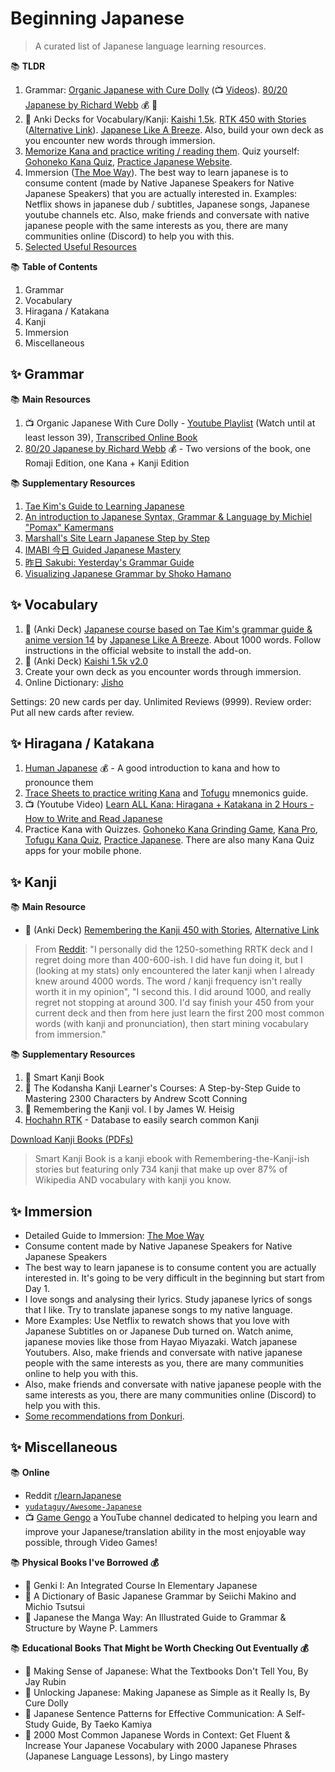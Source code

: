 # Beginning Japanese

> A curated list of Japanese language learning resources.

📚 **TLDR**
1. Grammar: [Organic Japanese with Cure Dolly](https://kellenok.github.io/cure-script/) (📺 [Videos](https://www.youtube.com/playlist?list=PLg9uYxuZf8x_A-vcqqyOFZu06WlhnypWj)). [80/20 Japanese by Richard Webb](https://drive.google.com/drive/folders/1m8CtsyDirLsjoHAhEdBjwrgs9bVgF1ys?usp=drive_link) 💰 📖
2. 📇 Anki Decks for Vocabulary/Kanji: [Kaishi 1.5k](https://github.com/donkuri/Kaishi/releases). [RTK 450 with Stories](https://ankiweb.net/shared/info/1843881818) ([Alternative Link](https://mega.nz/file/2SJiWC4b#hL98qtC_hiLlQDg0LqVJoqD2-5ywT2Nwd4kjROY_KwQ)). [Japanese Like A Breeze](https://www.japanese-like-a-breeze.com/all-decks/). Also, build your own deck as you encounter new words through immersion.
3. [Memorize Kana and practice writing / reading them](https://www.tofugu.com/japanese/best-hiragana-and-katakana-learning-resources/). Quiz yourself: [Gohoneko Kana Quiz](https://gohoneko.neocities.org/learn/kana), [Practice Japanese Website](https://practice-japanese.com/).
4. Immersion ([The Moe Way](https://learnjapanese.moe/guide/#choosing-immersion-content)). The best way to learn japanese is to consume content (made by Native Japanese Speakers for Native Japanese Speakers) that you are actually interested in. Examples: Netflix shows in japanese dub / subtitles, Japanese songs, Japanese youtube channels etc. Also, make friends and conversate with native japanese people with the same interests as you, there are many communities online (Discord) to help you with this.
5. [Selected Useful Resources](https://drive.google.com/drive/folders/1jJB7pgCCIWpq6uvBGbToIhcOgsvtBnM3?usp=drive_link)


📚 **Table of Contents**
1. Grammar
2. Vocabulary
3. Hiragana / Katakana 
4. Kanji
5. Immersion
6. Miscellaneous
 
## ✨ Grammar 

📚 **Main Resources** 
1. 📺 Organic Japanese With Cure Dolly - [Youtube Playlist](https://www.youtube.com/playlist?list=PLg9uYxuZf8x_A-vcqqyOFZu06WlhnypWj) (Watch until at least lesson 39), [Transcribed Online Book](https://kellenok.github.io/cure-script/)
2. [80/20 Japanese by Richard Webb](https://drive.google.com/drive/folders/1m8CtsyDirLsjoHAhEdBjwrgs9bVgF1ys?usp=drive_link) 💰 -  Two versions of the book, one Romaji Edition, one Kana + Kanji Edition

📚 **Supplementary Resources**

1. [Tae Kim's Guide to Learning Japanese](https://guidetojapanese.org/learn/complete/)
2. [An introduction to Japanese Syntax, Grammar & Language by Michiel "Pomax" Kamermans](https://pomax.github.io/nrGrammar/)
3. [Marshall's Site Learn Japanese Step by Step](https://marshallyin.com/course/)
4. [IMABI 今日 Guided Japanese Mastery](https://imabi.org/)
5. [昨日 Sakubi: Yesterday's Grammar Guide](https://sakubi.neocities.org/)
6. [Visualizing Japanese Grammar by Shoko Hamano](https://www2.gwu.edu/~eall/vjgnew/vjghomepage/vjghome.htm)

## ✨ Vocabulary 

1. 📇 (Anki Deck) [Japanese course based on Tae Kim's grammar guide & anime version 14](https://ankiweb.net/shared/info/911122782) by [Japanese Like A Breeze](https://www.japanese-like-a-breeze.com/guide-for-beginners/). About 1000 words. Follow instructions in the official website to install the add-on.
2. 📇 (Anki Deck) [Kaishi 1.5k v2.0](https://github.com/donkuri/Kaishi/releases)
3. Create your own deck as you encounter words through immersion.
4. Online Dictionary: [Jisho](https://jisho.org/)

Settings: 20 new cards per day. Unlimited Reviews (9999). Review order: Put all new cards after review. 

## ✨ Hiragana / Katakana 

1. [Human Japanese](https://www.humanjapanese.com/human-japanese) 💰 - A good introduction to kana and how to pronounce them 
2. [Trace Sheets to practice writing Kana](https://drive.google.com/drive/folders/1ruMhNkd7wQY-vlzNGLI6DY_aYcyGuovm?usp=drive_link) and [Tofugu](https://www.tofugu.com/) mnemonics guide.
3. 📺 (Youtube Video) [Learn ALL Kana: Hiragana + Katakana in 2 Hours - How to Write and Read Japanese](https://www.youtube.com/watch?v=_wZHqOghvSs) 
4. Practice Kana with Quizzes. [Gohoneko Kana Grinding Game](https://gohoneko.neocities.org/learn/kana), [Kana Pro](https://kana.pro/), [Tofugu Kana Quiz](https://kana-quiz.tofugu.com/), [Practice Japanese](https://practice-japanese.com/). There are also many Kana Quiz apps for your mobile phone.
 
## ✨ Kanji 

📚 **Main Resource**

- 📇 (Anki Deck) [Remembering the Kanji 450 with Stories](https://drive.google.com/drive/folders/1XMS1ZgLjqLESuQkls00VYPepVT4Kfkya?usp=drive_link), [Alternative Link](https://mega.nz/file/2SJiWC4b#hL98qtC_hiLlQDg0LqVJoqD2-5ywT2Nwd4kjROY_KwQ)

> From [Reddit](https://www.reddit.com/r/LearnJapanese/comments/10k9zcn/switch_from_rrtk_450_deck_to_rtk_and_rrtk_2k_deck/): "I personally did the 1250-something RRTK deck and I regret doing more than 400-600-ish. I did have fun doing it, but I (looking at my stats) only encountered the later kanji when I already knew around 4000 words. The word / kanji frequency isn't really worth it in my opinion", "I second this. I did around 1000, and really regret not stopping at around 300. I'd say finish your 450 from your current deck and then from here just learn the first 200 most common words (with kanji and pronunciation), then start mining vocabulary from immersion."

📚 **Supplementary Resources**
1. 📖 Smart Kanji Book
2. 📖 The Kodansha Kanji Learner's Courses: A Step-by-Step Guide to Mastering 2300 Characters by Andrew Scott Conning
3. 📖 Remembering the Kanji vol. I by James W. Heisig
4. [Hochahn RTK](https://hochanh.github.io/rtk/) - Database to easily search common Kanji

[Download Kanji Books (PDFs)](https://drive.google.com/drive/folders/1qkbOWIIlUOcMVgMrBAT5gTszCC8VsKht?usp=drive_link)

> Smart Kanji Book is a kanji ebook with Remembering-the-Kanji-ish stories but featuring only 734 kanji that make up over 87% of Wikipedia AND vocabulary with kanji you know.

## ✨ Immersion

- Detailed Guide to Immersion: [The Moe Way](https://learnjapanese.moe/guide/#choosing-immersion-content)
- Consume content made by Native Japanese Speakers for Native Japanese Speakers
- The best way to learn japanese is to consume content you are actually interested in. It's going to be very difficult in the beginning but start from Day 1.
- I love songs and analysing their lyrics. Study japanese lyrics of songs that I like. Try to translate japanese songs to my native language.
- More Examples: Use Netflix to rewatch shows that you love with Japanese Subtitles on or Japanese Dub turned on. Watch anime, japanese movies like those from Hayao Miyazaki. Watch japanese Youtubers. Also, make friends and conversate with native japanese people with the same interests as you, there are many communities online to help you with this.
- Also, make friends and conversate with native japanese people with the same interests as you, there are many communities online (Discord) to help you with this.
- [Some recommendations from Donkuri](https://donkuri.github.io/learn-japanese/recs/).

## ✨ Miscellaneous 

📚 **Online**

- Reddit [r/learnJapanese](https://www.reddit.com/r/LearnJapanese)
- [`yudataguy/Awesome-Japanese`](https://github.com/yudataguy/Awesome-Japanese)
- 📺 [Game Gengo](https://www.youtube.com/c/GameGengo) a YouTube channel dedicated to helping you learn and improve your Japanese/translation ability in the most enjoyable way possible, through Video Games!

📚 **Physical Books I've Borrowed 💰**
- 📖 Genki I: An Integrated Course In Elementary Japanese
- 📖 A Dictionary of Basic Japanese Grammar by Seiichi Makino and Michio Tsutsui
- 📖 Japanese the Manga Way: An Illustrated Guide to Grammar & Structure by Wayne P. Lammers

📚 **Educational Books That Might be Worth Checking Out Eventually 💰**

- 📖 Making Sense of Japanese: What the Textbooks Don't Tell You, By Jay Rubin
- 📖 Unlocking Japanese: Making Japanese as Simple as it Really Is, By Cure Dolly
- 📖 Japanese Sentence Patterns for Effective Communication: A Self-Study Guide, By Taeko Kamiya
- 📖 2000 Most Common Japanese Words in Context: Get Fluent & Increase Your Japanese Vocabulary with 2000 Japanese Phrases (Japanese Language Lessons), by Lingo mastery
